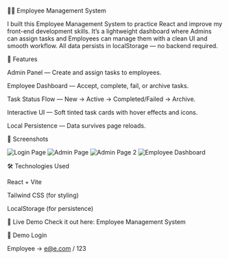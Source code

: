 👨‍💼 Employee Management System

I built this Employee Management System to practice React and improve my front-end development skills.
It’s a lightweight dashboard where Admins can assign tasks and Employees can manage them with a clean UI and smooth workflow.
All data persists in localStorage — no backend required.

🚀 Features

Admin Panel — Create and assign tasks to employees.

Employee Dashboard — Accept, complete, fail, or archive tasks.

Task Status Flow — New → Active → Completed/Failed → Archive.

Interactive UI — Soft tinted task cards with hover effects and icons.

Local Persistence — Data survives page reloads.



📸 Screenshots

![Login Page](image-1.png)
![Admin Page](image-2.png)
![Admin Page 2](image-3.png)
![Employee Dashboard](image.png)


🛠️ Technologies Used

React + Vite

Tailwind CSS (for styling)

LocalStorage (for persistence)

🔗 Live Demo
Check it out here: Employee Management System

🔑 Demo Login

Employee → e@e.com / 123